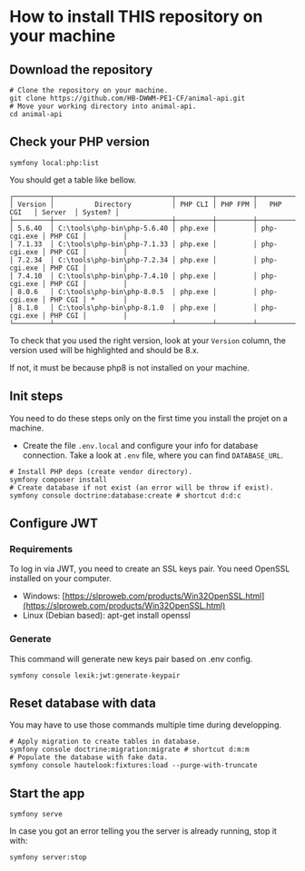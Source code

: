 How to install THIS repository on your machine
==============================================

## Download the repository

```shell
# Clone the repository on your machine.
git clone https://github.com/HB-DWWM-PE1-CF/animal-api.git
# Move your working directory into animal-api.
cd animal-api
```

## Check your PHP version

```shell
symfony local:php:list
```

You should get a table like bellow.
```shell
┌─────────┬─────────────────────────────┬─────────┬─────────┬─────────────┬─────────┬─────────┐
│ Version │          Directory          │ PHP CLI │ PHP FPM │   PHP CGI   │ Server  │ System? │
├─────────┼─────────────────────────────┼─────────┼─────────┼─────────────┼─────────┼─────────┤
│ 5.6.40  │ C:\tools\php-bin\php-5.6.40 │ php.exe │         │ php-cgi.exe │ PHP CGI │         │
│ 7.1.33  │ C:\tools\php-bin\php-7.1.33 │ php.exe │         │ php-cgi.exe │ PHP CGI │         │  
│ 7.2.34  │ C:\tools\php-bin\php-7.2.34 │ php.exe │         │ php-cgi.exe │ PHP CGI │         │
│ 7.4.10  │ C:\tools\php-bin\php-7.4.10 │ php.exe │         │ php-cgi.exe │ PHP CGI │         │
│ 8.0.6   │ C:\tools\php-bin\php-8.0.5  │ php.exe │         │ php-cgi.exe │ PHP CGI │ *       │
│ 8.1.0   │ C:\tools\php-bin\php-8.1.0  │ php.exe │         │ php-cgi.exe │ PHP CGI │         │
└─────────┴─────────────────────────────┴─────────┴─────────┴─────────────┴─────────┴─────────┘
```
To check that you used the right version, look at your `Version` column, the version used will be highlighted and
should be 8.x.

If not, it must be because php8 is not installed on your machine.

## Init steps

You need to do these steps only on the first time you install the projet on a machine.

- Create the file `.env.local` and configure your info for database connection. Take a look at `.env` file, where you can
find `DATABASE_URL`.

```shell
# Install PHP deps (create vendor directory).
symfony composer install
# Create database if not exist (an error will be throw if exist).
symfony console doctrine:database:create # shortcut d:d:c
```

## Configure JWT

### Requirements

To log in via JWT, you need to create an SSL keys pair. You need OpenSSL installed on your computer.
- Windows: [https://slproweb.com/products/Win32OpenSSL.html](https://slproweb.com/products/Win32OpenSSL.html)
- Linux (Debian based): apt-get install openssl

### Generate

This command will generate new keys pair based on .env config.

```shell
symfony console lexik:jwt:generate-keypair
```

## Reset database with data

You may have to use those commands multiple time during developping.

```shell
# Apply migration to create tables in database.
symfony console doctrine:migration:migrate # shortcut d:m:m
# Populate the database with fake data.
symfony console hautelook:fixtures:load --purge-with-truncate
```

## Start the app

```shell
symfony serve
```

In case you got an error telling you the server is already running, stop it with:

```shell
symfony server:stop
```
